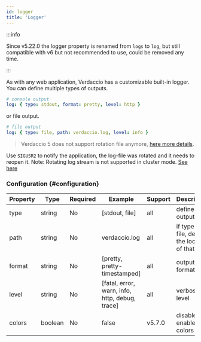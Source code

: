 ```yaml
---
id: logger
title: 'Logger'
---
```


:::info

Since v5.22.0 the logger property is renamed from `logs` to `log`, but still compatible with v6 but not recommended to use, could be removed any time.

:::

As with any web application, Verdaccio has a customizable built-in logger. You can define multiple types of outputs.

```yaml
# console output
log: { type: stdout, format: pretty, level: http }
```

or file output.

```yaml
# file output
log: { type: file, path: verdaccio.log, level: info }
```

> Verdaccio 5 does not support rotation file anymore, [here more details](https://verdaccio.org/blog/2021/04/14/verdaccio-5-migration-guide#pinojs-is-the-new-logger).

Use `SIGUSR2` to notify the application, the log-file was rotated and it needs to reopen it.
Note: Rotating log stream is not supported in cluster mode. [See here](https://github.com/trentm/node-bunyan#stream-type-rotating-file)

### Configuration {#configuration}

| Property | Type    | Required | Example                                        | Support | Description                                       |
| -------- | ------- | -------- | ---------------------------------------------- | ------- | ------------------------------------------------- |
| type     | string  | No       | [stdout, file]                                 | all     | define the output                                 |
| path     | string  | No       | verdaccio.log                                  | all     | if type is file, define the location of that file |
| format   | string  | No       | [pretty, pretty-timestamped]                   | all     | output format                                     |
| level    | string  | No       | [fatal, error, warn, info, http, debug, trace] | all     | verbose level                                     |
| colors   | boolean | No       | false                                          | v5.7.0  | disable or enable colors                          |
